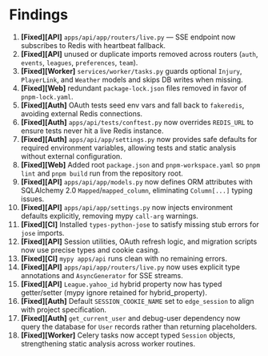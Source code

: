 # Findings

1. **[Fixed][API]** `apps/api/app/routers/live.py` — SSE endpoint now subscribes to Redis with heartbeat fallback.
2. **[Fixed][API]** unused or duplicate imports removed across routers (`auth`, `events`, `leagues`, `preferences`, `team`).
3. **[Fixed][Worker]** `services/worker/tasks.py` guards optional `Injury`, `PlayerLink`, and `Weather` models and skips DB writes when missing.
4. **[Fixed][Web]** redundant `package-lock.json` files removed in favor of `pnpm-lock.yaml`.
5. **[Fixed][Auth]** OAuth tests seed env vars and fall back to `fakeredis`, avoiding external Redis connections.
6. **[Fixed][Auth]** `apps/api/tests/conftest.py` now overrides `REDIS_URL` to ensure tests never hit a live Redis instance.
7. **[Fixed][Auth]** `apps/api/app/settings.py` now provides safe defaults for required environment variables, allowing tests and static analysis without external configuration.
8. **[Fixed][Web]** Added root `package.json` and `pnpm-workspace.yaml` so `pnpm lint` and `pnpm build` run from the repository root.
9. **[Fixed][API]** `apps/api/app/models.py` now defines ORM attributes with SQLAlchemy 2.0 `Mapped`/`mapped_column`, eliminating `Column[...]` typing issues.
10. **[Fixed][API]** `apps/api/app/settings.py` now injects environment defaults explicitly, removing mypy `call-arg` warnings.
11. **[Fixed][CI]** Installed `types-python-jose` to satisfy missing stub errors for `jose` imports.
12. **[Fixed][API]** Session utilities, OAuth refresh logic, and migration scripts now use precise types and cookie casing.
13. **[Fixed][CI]** `mypy apps/api` runs clean with no remaining errors.
14. **[Fixed][API]** `apps/api/app/routers/live.py` now uses explicit type annotations and `AsyncGenerator` for SSE streams.
15. **[Fixed][API]** `League.yahoo_id` hybrid property now has typed getter/setter (mypy ignore retained for hybrid_property).
16. **[Fixed][Auth]** Default `SESSION_COOKIE_NAME` set to `edge_session` to align with project specification.
17. **[Fixed][Auth]** `get_current_user` and debug-user dependency now query the database for `User` records rather than returning placeholders.
18. **[Fixed][Worker]** Celery tasks now accept typed `Session` objects, strengthening static analysis across worker routines.

